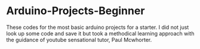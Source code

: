 # Arduino-Projects-Beginner
These codes for the most basic arduino projects for a starter. I did not just look up some code and save it but took a methodical learning approach with the guidance of youtube sensational tutor, Paul Mcwhorter.
